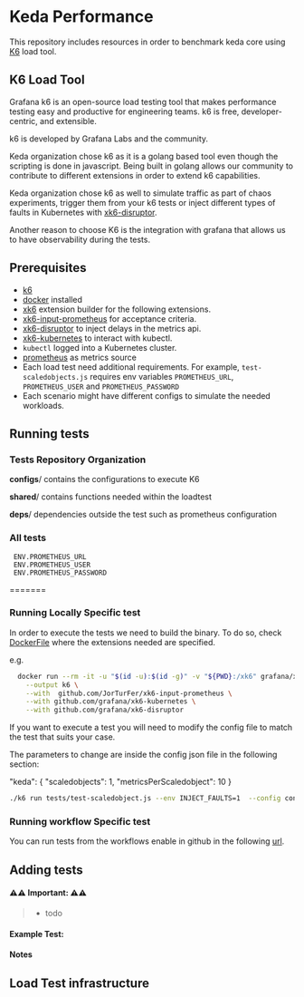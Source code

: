 # Keda Performance

This repository includes resources in order to benchmark keda core using [K6](https://k6.io/docs/) load tool.

## K6 Load Tool

Grafana k6 is an open-source load testing tool that makes performance testing easy and productive for engineering teams. k6 is free, developer-centric, and extensible.

k6 is developed by Grafana Labs and the community.

Keda organization chose k6 as it is a golang based tool even though the scripting is done in javascript. Being built in golang allows our community to contribute to different extensions in order to extend k6 capabilities.

Keda organization chose k6 as well to simulate traffic as part of chaos experiments, trigger them from your k6 tests or inject different types of faults in Kubernetes with [xk6-disruptor](https://k6.io/docs/javascript-api/xk6-disruptor/).

Another reason to choose K6 is the integration with grafana that allows us to have observability during the tests.

## Prerequisites

- [k6](https://k6.io/)
- [docker](https://www.docker.com/) installed
- [xk6](https://github.com/grafana/xk6) extension builder for the following extensions.
- [xk6-input-prometheus](https://github.com/JorTurFer/xk6-input-prometheus) for acceptance criteria.
- [xk6-disruptor](https://k6.io/docs/javascript-api/xk6-disruptor/) to inject delays in the metrics api.
- [xk6-kubernetes](https://github.com/grafana/xk6-kubernetes) to interact with kubectl.
- `kubectl` logged into a Kubernetes cluster.
- [prometheus](https://prometheus.io/docs/prometheus/latest/configuration/configuration/) as metrics source
- Each load test need additional requirements. For example, `test-scaledobjects.js` requires env variables `PROMETHEUS_URL`, `PROMETHEUS_USER` and `PROMETHEUS_PASSWORD`
- Each scenario might have different configs to simulate the needed workloads.

## Running tests

### Tests Repository Organization

**configs**/ contains the configurations to execute K6

**shared**/ contains functions needed within the loadtest

**deps**/ dependencies outside the test such as prometheus configuration

### All tests

     ENV.PROMETHEUS_URL
     ENV.PROMETHEUS_USER
     ENV.PROMETHEUS_PASSWORD

=======

### Running Locally Specific test

In order to execute the tests we need to build the binary. To do so, check [DockerFile](https://github.com/kedacore/test-tools/blob/main/k6-runner/Dockerfile)  where the extensions needed are specified.

e.g.

```bash
  docker run --rm -it -u "$(id -u):$(id -g)" -v "${PWD}:/xk6" grafana/xk6 build v0.43.1 \
    --output k6 \
    --with  github.com/JorTurFer/xk6-input-prometheus \
    --with github.com/grafana/xk6-kubernetes \
    --with github.com/grafana/xk6-disruptor
```

If you want to execute a test you will need to modify the config  file to match the test that suits your case. 

The parameters to change are inside the config json file in the following section:

"keda": {
  "scaledobjects": 1,
  "metricsPerScaledobject": 10
    }

```bash
./k6 run tests/test-scaledobject.js --env INJECT_FAULTS=1  --config configs/scaledobjects/1so10m.json  
```

### Running workflow Specific test

You can run tests from the workflows enable in github in the following [url](https://github.com/kedacore/keda-performance/actions/workflows/execute-performance.yaml).


## Adding tests

#### ⚠⚠ Important: ⚠⚠

> - todo

#### **Example Test:**

#### Notes

## Load Test infrastructure
